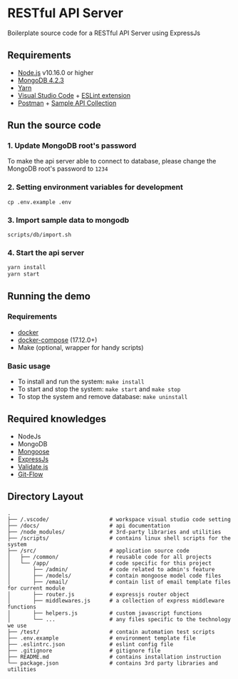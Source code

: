 # RESTful API Server

Boilerplate source code for a RESTful API Server using ExpressJs


## Requirements

- [Node.js](https://nodejs.org/) v10.16.0 or higher
- [MongoDB 4.2.3](https://docs.mongodb.com/manual/installation/)
- [Yarn](https://yarnpkg.com/)
- [Visual Studio Code](https://code.visualstudio.com/) + [ESLint extension](https://marketplace.visualstudio.com/items?itemName=dbaeumer.vscode-eslint)
- [Postman](https://www.postman.com/downloads/) + [Sample API Collection](https://www.getpostman.com/collections/63427fe223e1665557dc)


## Run the source code

### 1. Update MongoDB root's password

To make the api server able to connect to database, please change the MongoDB root's password to `1234`

### 2. Setting environment variables for development

```shell
cp .env.example .env
```


### 3. Import sample data to mongodb

```shell
scripts/db/import.sh
```


### 4. Start the api server

``` bash
yarn install
yarn start
```

## Running the demo

### Requirements

- [docker](https://www.docker.com/products/docker-desktop)
- [docker-compose](https://docs.docker.com/compose/install/) (17.12.0+)
- Make (optional, wrapper for handy scripts)


### Basic usage

- To install and run the system: `make install`
- To start and stop the system: `make start` and `make stop`
- To stop the system and remove database: `make uninstall`


## Required knowledges

- NodeJs
- MongoDB
- [Mongoose](https://mongoosejs.com/docs/guide.html)
- [ExpressJs](https://expressjs.com/)
- [Validate.js](https://validatejs.org/)
- [Git-Flow](https://danielkummer.github.io/git-flow-cheatsheet/index.html)


## Directory Layout

```
.
├── /.vscode/                   # workspace visual studio code setting
├── /docs/                      # api documentation
├── /node_modules/              # 3rd-party libraries and utilities
├── /scripts/                   # contains linux shell scripts for the system
├── /src/                       # application source code
│   ├── /common/                # reusable code for all projects
│   └── /app/                   # code specific for this project
│       ├── /admin/             # code related to admin's feature
│       ├── /models/            # contain mongoose model code files
│       ├── /email/             # contain list of email template files for current module
│       ├── router.js           # expressjs router object
│       ├── middlewares.js      # a collection of express middleware functions
│       ├── helpers.js          # custom javascript functions
│       └── ...                 # any files specific to the technology we use
├── /test/                      # contain automation test scripts
├── .env.example                # environment template file
├── .eslintrc.json              # eslint config file
├── .gitignore                  # gitignore file
├── README.md                   # contains installation instruction
└── package.json                # contains 3rd party libraries and utilities
```
